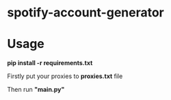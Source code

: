 # spotify-account-generator

# Usage

**pip install -r requirements.txt**


Firstly put your proxies to **proxies.txt** file

Then run **"main.py"**






